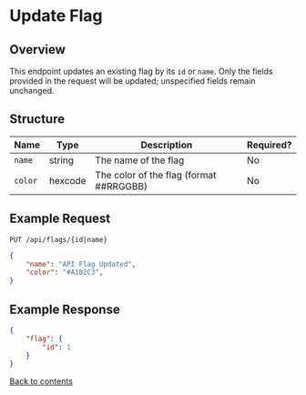 # Update Flag

## Overview

This endpoint updates an existing flag by its `id` or `name`. Only the fields provided in the request will be updated; unspecified fields remain unchanged.

## Structure

| Name          | Type    | Description                             | Required? |
|---------------|---------|-----------------------------------------|-----------|
| `name`        | string  | The name of the flag                    | No        |
| `color`       | hexcode | The color of the flag (format ##RRGGBB) | No        |

## Example Request

```http request
PUT /api/flags/{id|name}
```

```json lines
{
    "name": "API Flag Updated",
    "color": "#A1B2C3",
}
```

## Example Response

```json
{
    "flag": {
        "id": 1
    }
}
```

[Back to contents](../../README.md#table-of-contents)

